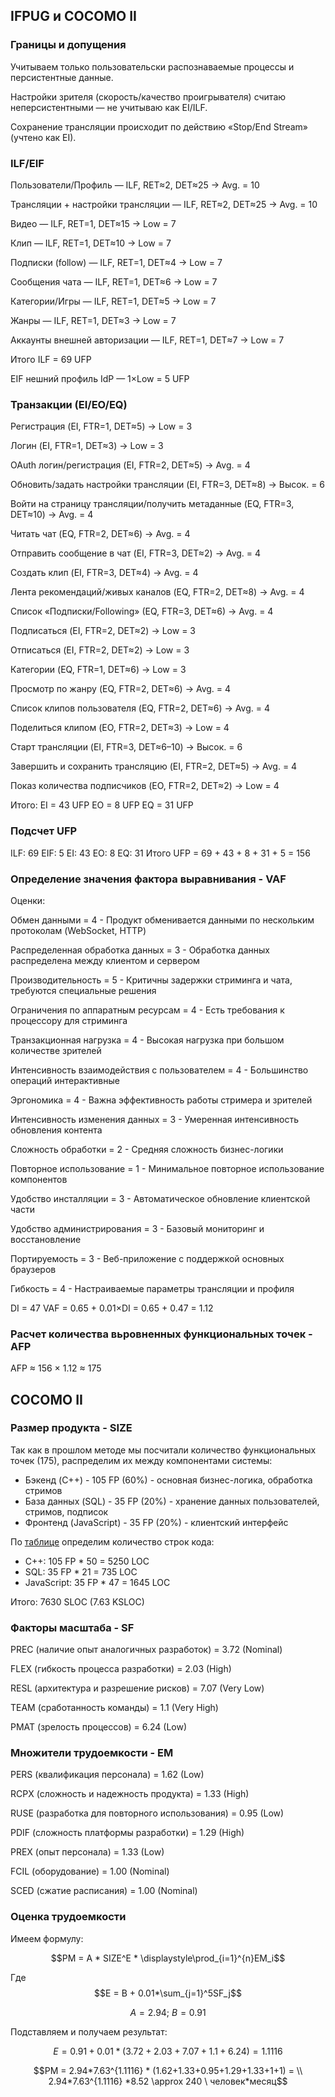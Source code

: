 
## IFPUG и COCOMO II


### Границы и допущения

Учитываем только пользовательски распознаваемые процессы и персистентные данные.

Настройки зрителя (скорость/качество проигрывателя) считаю неперсистентными — не учитываю как EI/ILF.
   
Сохранение трансляции происходит по действию «Stop/End Stream» (учтено как EI).

### ILF/EIF

Пользователи/Профиль — ILF, RET≈2, DET≈25 → Avg. = 10

Трансляции + настройки трансляции — ILF, RET≈2, DET≈25 → Avg. = 10

Видео — ILF, RET=1, DET≈15 → Low = 7

Клип — ILF, RET=1, DET≈10 → Low = 7

Подписки (follow) — ILF, RET=1, DET≈4 → Low = 7

Сообщения чата — ILF, RET=1, DET≈6 → Low = 7

Категории/Игры — ILF, RET=1, DET≈5 → Low = 7

Жанры — ILF, RET=1, DET≈3 → Low = 7

Аккаунты внешней авторизации — ILF, RET=1, DET≈7 → Low = 7

Итого ILF = 69 UFP


EIF нешний профиль IdP — 1×Low = 5 UFP


### Транзакции (EI/EO/EQ)

Регистрация (EI, FTR=1, DET≈5) → Low = 3

Логин (EI, FTR=1, DET≈3) → Low = 3

OAuth логин/регистрация (EI, FTR=2, DET≈5) → Avg. = 4

Обновить/задать настройки трансляции (EI, FTR=3, DET≈8) → Высок. = 6

Войти на страницу трансляции/получить метаданные (EQ, FTR=3, DET≈10) → Avg. = 4

Читать чат (EQ, FTR=2, DET≈6) → Avg. = 4

Отправить сообщение в чат (EI, FTR=3, DET≈2) → Avg. = 4

Создать клип (EI, FTR=3, DET≈4) → Avg. = 4

Лента рекомендаций/живых каналов (EQ, FTR=2, DET≈8) → Avg. = 4

Список «Подписки/Following» (EQ, FTR=3, DET≈6) → Avg. = 4

Подписаться (EI, FTR=2, DET≈2) → Low = 3

Отписаться (EI, FTR=2, DET≈2) → Low = 3

Категории (EQ, FTR=1, DET≈6) → Low = 3

Просмотр по жанру (EQ, FTR=2, DET≈6) → Avg. = 4

Список клипов пользователя (EQ, FTR=2, DET≈6) → Avg. = 4

Поделиться клипом (EO, FTR=2, DET≈3) → Low = 4

Старт трансляции (EI, FTR=3, DET≈6–10) → Высок. = 6

Завершить и сохранить трансляцию (EI, FTR=2, DET≈5) → Avg. = 4

Показ количества подписчиков (EO, FTR=2, DET≈2) → Low = 4

Итого:
EI = 43 UFP
EO = 8 UFP
EQ = 31 UFP


### Подсчет UFP

ILF: 69
EIF: 5
EI: 43
EO: 8
EQ: 31
Итого UFP = 69 + 43 + 8 + 31 + 5 = 156

### Определение значения фактора выравнивания - VAF

Оценки: 

Обмен данными = 4 - Продукт обменивается данными по нескольким протоколам (WebSocket, HTTP)

Распределенная обработка данных = 3 - Обработка данных распределена между клиентом и сервером

Производительность = 5 - Критичны задержки стриминга и чата, требуются специальные решения

Ограничения по аппаратным ресурсам = 4 - Есть требования к процессору для стриминга

Транзакционная нагрузка = 4 - Высокая нагрузка при большом количестве зрителей

Интенсивность взаимодействия с пользователем = 4 - Большинство операций интерактивные

Эргономика = 4 - Важна эффективность работы стримера и зрителей

Интенсивность изменения данных = 3 - Умеренная интенсивность обновления контента

Сложность обработки = 2 - Средняя сложность бизнес-логики

Повторное использование = 1 - Минимальное повторное использование компонентов

Удобство инсталляции = 3 - Автоматическое обновление клиентской части

Удобство администрирования = 3 - Базовый мониторинг и восстановление

Портируемость = 3 - Веб-приложение с поддержкой основных браузеров

Гибкость = 4 - Настраиваемые параметры трансляции и профиля

DI = 47
VAF = 0.65 + 0.01×DI = 0.65 + 0.47 = 1.12

### Расчет количества вьровненных функциональных точек  - AFP

AFP ≈ 156 × 1.12 ≈ 175



## COCOMO II

### Размер продукта - SIZE

Так как в прошлом методе мы посчитали количество функциональных точек (175), распределим их между компонентами системы:

- Бэкенд (C++) - 105 FP (60%) - основная бизнес-логика, обработка стримов
- База данных (SQL) - 35 FP (20%) - хранение данных пользователей, стримов, подписок
- Фронтенд (JavaScript) - 35 FP (20%) - клиентский интерфейс

По [таблице](https://www.qsm.com/resources/function-point-languages-table) определим количество строк кода:

- C++: 105 FP * 50 = 5250 LOC
- SQL: 35 FP * 21 = 735 LOC  
- JavaScript: 35 FP * 47 = 1645 LOC

Итого: 7630 SLOC (7.63 KSLOC)

### Факторы масштаба - SF

PREC (наличие опыт аналогичных разработок) = 3.72 (Nominal)

FLEX (гибкость процесса разработки) = 2.03 (High)

RESL (архитектура и разрешение рисков) = 7.07 (Very Low)

TEAM (сработанность команды) = 1.1 (Very High)

PMAT (зрелость процессов) = 6.24 (Low)

### Множители трудоемкости - EM

PERS (квалификация персонала) = 1.62 (Low)

RCPX (сложность и надежность продукта) = 1.33 (High)

RUSE (разработка для повторного использования) = 0.95 (Low)

PDIF (сложность платформы разработки) = 1.29 (High)

PREX (опыт персонала) = 1.33 (Low)

FCIL (оборудование) = 1.00 (Nominal)

SCED (сжатие расписания) = 1.00 (Nominal)

### Оценка трудоемкости

Имеем формулу:

$$PM = A * SIZE^E * \displaystyle\prod_{i=1}^{n}EM_i$$

Где
$$E = B + 0.01*\sum_{j=1}^5SF_j$$

$$A = 2.94; \ B=0.91$$

Подставляем и получаем результат:

$$E = 0.91 + 0.01*(3.72+2.03+7.07+1.1+6.24) = 1.1116$$

$$PM = 2.94*7.63^{1.1116} * (1.62+1.33+0.95+1.29+1.33+1+1) = \\ 2.94*7.63^{1.1116} *8.52 \approx 240 \ человек*месяц$$